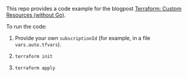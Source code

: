 This repo provides a code example for the blogpost
[Terraform: Custom Resources (without Go)](https://blog.egorshulga.obl.ong/terraform-custom-resource).

To run the code:

1. Provide your own `subscriptionId` (for example, in a file `vars.auto.tfvars`).

2. `terraform init`

3. `terraform apply`

